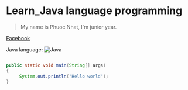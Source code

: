 # Learn_Java language programming
> My name is Phuoc Nhat, I'm junior year.


[Facebook](https://www.facebook.com/profile.php?id=100009085302810 "Phuoc Nhat")

Java language:  ![Java](https://img.icons8.com/color/96/000000/java-coffee-cup-logo.png)


 ```Java
 
 public static void main(String[] args)
 {
      System.out.println("Hello world");
 }
 ```

